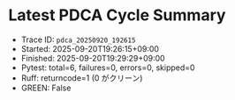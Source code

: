 # Latest PDCA Cycle Summary

- Trace ID: `pdca_20250920_192615`
- Started: 2025-09-20T19:26:15+09:00
- Finished: 2025-09-20T19:29:29+09:00
- Pytest: total=6, failures=0, errors=0, skipped=0
- Ruff: returncode=1 (0 がクリーン)
- GREEN: False

